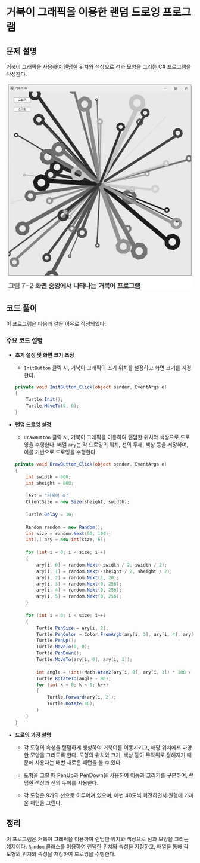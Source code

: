 # 거북이 그래픽을 이용한 랜덤 드로잉 프로그램

## 문제 설명

거북이 그래픽을 사용하여 랜덤한 위치와 색상으로 선과 모양을 그리는 C# 프로그램을 작성한다.

![alt text](image-5.png)

## 코드 풀이

이 프로그램은 다음과 같은 이유로 작성되었다:

### 주요 코드 설명

- **초기 설정 및 화면 크기 조정**
  - `InitButton` 클릭 시, 거북이 그래픽의 초기 위치를 설정하고 화면 크기를 지정한다.

  ```csharp
  private void InitButton_Click(object sender, EventArgs e)
  {
      Turtle.Init();
      Turtle.MoveTo(0, 0);
  }
  ```

- **랜덤 드로잉 설정**
  - `DrawButton` 클릭 시, 거북이 그래픽을 이용하여 랜덤한 위치와 색상으로 드로잉을 수행한다. 배열 `ary`는 각 드로잉의 위치, 선의 두께, 색상 등을 저장하며, 이를 기반으로 드로잉을 수행한다.

  ```csharp
  private void DrawButton_Click(object sender, EventArgs e)
  {
      int swidth = 800;
      int sheight = 800;

      Text = "거북이 쇼";
      ClientSize = new Size(sheight, swidth);

      Turtle.Delay = 10;

      Random random = new Random();
      int size = random.Next(50, 100);
      int[,] ary = new int[size, 6];

      for (int i = 0; i < size; i++)
      {
          ary[i, 0] = random.Next(-swidth / 2, swidth / 2);
          ary[i, 1] = random.Next(-sheight / 2, sheight / 2);
          ary[i, 2] = random.Next(1, 20);
          ary[i, 3] = random.Next(0, 256);
          ary[i, 4] = random.Next(0, 256);
          ary[i, 5] = random.Next(0, 256);
      }

      for (int i = 0; i < size; i++)
      {
          Turtle.PenSize = ary[i, 2];
          Turtle.PenColor = Color.FromArgb(ary[i, 3], ary[i, 4], ary[i, 5]);
          Turtle.PenUp();
          Turtle.MoveTo(0, 0);
          Turtle.PenDown();
          Turtle.MoveTo(ary[i, 0], ary[i, 1]);

          int angle = (int)(Math.Atan2(ary[i, 0], ary[i, 1]) * 180 / Math.PI);
          Turtle.RotateTo(angle - 90);
          for (int k = 0; k < 9; k++)
          {
              Turtle.Forward(ary[i, 2]);
              Turtle.Rotate(40);
          }
      }
  }
  ```

- **드로잉 과정 설명**

  - 각 도형의 속성을 랜덤하게 생성하여 거북이를 이동시키고, 해당 위치에서 다양한 모양을 그리도록 한다. 도형의 위치와 크기, 색상 등이 무작위로 정해지기 때문에 사용자는 매번 새로운 패턴을 볼 수 있다.

  - 도형을 그릴 때 PenUp과 PenDown을 사용하여 이동과 그리기를 구분하며, 랜덤한 색상과 선의 두께를 사용한다.

  - 각 도형은 9개의 선으로 이루어져 있으며, 매번 40도씩 회전하면서 원형에 가까운 패턴을 그린다.

## 정리

이 프로그램은 거북이 그래픽을 이용하여 랜덤한 위치와 색상으로 선과 모양을 그리는 예제이다. `Random` 클래스를 이용하여 랜덤한 위치와 속성을 지정하고, 배열을 통해 각 도형의 위치와 속성을 저장하여 드로잉을 수행한다.
